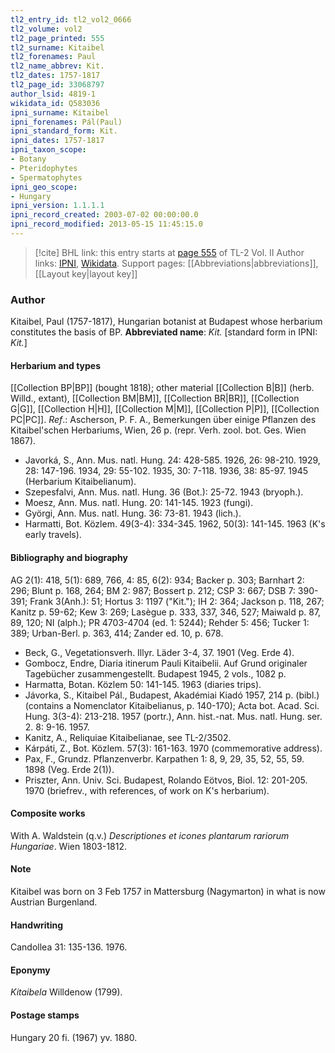 ```yaml
---
tl2_entry_id: tl2_vol2_0666
tl2_volume: vol2
tl2_page_printed: 555
tl2_surname: Kitaibel
tl2_forenames: Paul
tl2_name_abbrev: Kit.
tl2_dates: 1757-1817
tl2_page_id: 33068797
author_lsid: 4819-1
wikidata_id: Q583036
ipni_surname: Kitaibel
ipni_forenames: Pál(Paul)
ipni_standard_form: Kit.
ipni_dates: 1757-1817
ipni_taxon_scope: 
- Botany
- Pteridophytes
- Spermatophytes
ipni_geo_scope: 
- Hungary
ipni_version: 1.1.1.1
ipni_record_created: 2003-07-02 00:00:00.0
ipni_record_modified: 2013-05-15 11:45:15.0
---
```


> [!cite] BHL link: this entry starts at [page 555](https://www.biodiversitylibrary.org/page/33068797) of TL-2 Vol. II
> Author links: [IPNI](https://www.ipni.org/a/4819-1), [Wikidata](https://www.wikidata.org/wiki/Q583036). Support pages: [[Abbreviations|abbreviations]], [[Layout key|layout key]]

### Author

Kitaibel, Paul (1757-1817), Hungarian botanist at Budapest whose herbarium constitutes the basis of BP. 
**Abbreviated name**: *Kit.* \[standard form in IPNI: *Kit.*\]

#### Herbarium and types

[[Collection BP|BP]] (bought 1818); other material [[Collection B|B]] (herb. Willd., extant), [[Collection BM|BM]], [[Collection BR|BR]], [[Collection G|G]], [[Collection H|H]], [[Collection M|M]], [[Collection P|P]], [[Collection PC|PC]].
*Ref*.: Ascherson, P. F. A., Bemerkungen über einige Pflanzen des Kitaibel'schen Herbariums, Wien, 26 p. (repr. Verh. zool. bot. Ges. Wien 1867).
- Javorká, S., Ann. Mus. natl. Hung. 24: 428-585. 1926, 26: 98-210. 1929, 28: 147-196. 1934, 29: 55-102. 1935, 30: 7-118. 1936, 38: 85-97. 1945 (Herbarium Kitaibelianum).
- Szepesfalvi, Ann. Mus. natl. Hung. 36 (Bot.): 25-72. 1943 (bryoph.).
- Moesz, Ann. Mus. natl. Hung. 20: 141-145. 1923 (fungi).
- Györgi, Ann. Mus. natl. Hung. 36: 73-81. 1943 (lich.).
- Harmatti, Bot. Közlem. 49(3-4): 334-345. 1962, 50(3): 141-145. 1963 (K's early travels).

#### Bibliography and biography

AG 2(1): 418, 5(1): 689, 766, 4: 85, 6(2): 934; Backer p. 303; Barnhart 2: 296; Blunt p. 168, 264; BM 2: 987; Bossert p. 212; CSP 3: 667; DSB 7: 390-391; Frank 3(Anh.): 51; Hortus 3: 1197 ("Kit."); IH 2: 364; Jackson p. 118, 267; Kanitz p. 59-62; Kew 3: 269; Lasègue p. 333, 337, 346, 527; Maiwald p. 87, 89, 120; NI (alph.); PR 4703-4704 (ed. 1: 5244); Rehder 5: 456; Tucker 1: 389; Urban-Berl. p. 363, 414; Zander ed. 10, p. 678.
- Beck, G., Vegetationsverh. Illyr. Läder 3-4, 37. 1901 (Veg. Erde 4).
- Gombocz, Endre, Diaria itinerum Pauli Kitaibelii. Auf Grund originaler Tagebücher zusammengestellt. Budapest 1945, 2 vols., 1082 p.
- Harmatta, Botan. Közlem 50: 141-145. 1963 (diaries trips).
- Jávorka, S., Kitaibel Pál., Budapest, Akadémiai Kiadó 1957, 214 p. (bibl.) (contains a Nomenclator Kitaibelianus, p. 140-170); Acta bot. Acad. Sci. Hung. 3(3-4): 213-218. 1957 (portr.), Ann. hist.-nat. Mus. natl. Hung. ser. 2. 8: 9-16. 1957.
- Kanitz, A., Reliquiae Kitaibelianae, see TL-2/3502.
- Kárpáti, Z., Bot. Közlem. 57(3): 161-163. 1970 (commemorative address).
- Pax, F., Grundz. Pflanzenverbr. Karpathen 1: 8, 9, 29, 35, 52, 55, 59. 1898 (Veg. Erde 2(1)).
- Priszter, Ann. Univ. Sci. Budapest, Rolando Eötvos, Biol. 12: 201-205. 1970 (briefrev., with references, of work on K's herbarium).

#### Composite works

With A. Waldstein (q.v.) *Descriptiones et icones plantarum rariorum Hungariae*. Wien 1803-1812.

#### Note

Kitaibel was born on 3 Feb 1757 in Mattersburg (Nagymarton) in what is now Austrian Burgenland.

#### Handwriting

Candollea 31: 135-136. 1976.

#### Eponymy

*Kitaibela* Willdenow (1799).

#### Postage stamps

Hungary 20 fi. (1967) yv. 1880.

